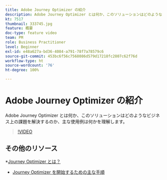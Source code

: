 ```yaml
---
title: Adobe Journey Optimizer の紹介
description: Adobe Journey Optimizer とは何か、このソリューションはどのようなビジネス上の課題を解決するのか、主な使用例は何かを理解します。
kt: 7517
thumbnail: 333745.jpg
feature: 概要
doc-type: feature video
team: PM
role: Business Practitioner
level: Beginner
exl-id: e48a627a-bd36-4084-a791-78f7a78579c6
source-git-commit: 453bc6f56c7568086d579d17218fc2807c62f76d
workflow-type: ht
source-wordcount: '76'
ht-degree: 100%

---
```


# Adobe Journey Optimizer の紹介

Adobe Journey Optimizer とは何か、このソリューションはどのようなビジネス上の課題を解決するのか、主な使用例は何かを理解します。

>[!VIDEO](https://video.tv.adobe.com/v/333745?quality=12)

## その他のリソース

*[Journey Optimizer とは？](https://experienceleague.adobe.com/docs/journey-optimizer/using/get-started/get-started.html?lang=ja)
* [Journey Optimizer を開始するための主な手順](https://experienceleague.adobe.com/docs/journey-optimizer/using/get-started/quick-start.html?lang=ja)
